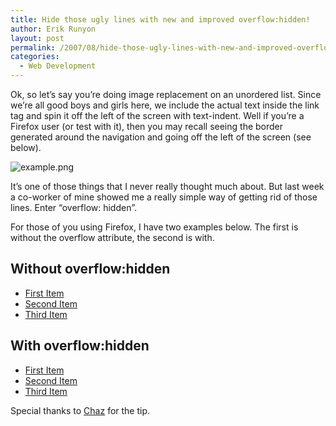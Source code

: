 ```yaml
---
title: Hide those ugly lines with new and improved overflow:hidden!
author: Erik Runyon
layout: post
permalink: /2007/08/hide-those-ugly-lines-with-new-and-improved-overflow-hidden/
categories:
  - Web Development
---
```

Ok, so let’s say you’re doing image replacement on an unordered list. Since we’re all good boys and girls here, we include the actual text inside the link tag and spin it off the left of the screen with text-indent. Well if you’re a Firefox user (or test with it), then you may recall seeing the border generated around the navigation and going off the left of the screen (see below).<!-- more -->

<img src="http://weedygarden.net.customers.tigertech.net/wp-content/uploads/2007/08/example.png" title="example.png" alt="example.png" border="0" />

It’s one of those things that I never really thought much about. But last week a co-worker of mine showed me a really simple way of getting rid of those lines. Enter “overflow: hidden”.

For those of you using Firefox, I have two examples below. The first is without the overflow attribute, the second is with.

## Without overflow:hidden

<ul id="nav1">
  <li id="nav1_1">
    <a href="#" onclick="return false;">First Item</a>
  </li>
  <li id="nav1_2">
    <a href="#" onclick="return false;">Second Item</a>
  </li>
  <li id="nav1_3">
    <a href="#" onclick="return false;">Third Item</a>
  </li>
</ul>

## With overflow:hidden

<ul id="nav2">
  <li id="nav2_1">
    <a href="#" onclick="return false;">First Item</a>
  </li>
  <li id="nav2_2">
    <a href="#" onclick="return false;">Second Item</a>
  </li>
  <li id="nav2_3">
    <a href="#" onclick="return false;">Third Item</a>
  </li>
</ul>

Special thanks to [Chaz][1] for the tip.

 [1]: http://grundyhome.com/